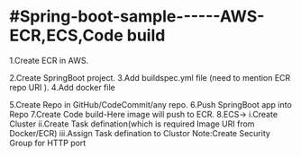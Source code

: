 #Spring-boot-sample------AWS-ECR,ECS,Code build
===============================================
1.Create ECR in AWS.

2.Create SpringBoot project.
3.Add buildspec.yml file (need to mention ECR repo URI ).
4.Add docker file

5.Create Repo in GitHub/CodeCommit/any repo.
6.Push SpringBoot app into Repo
7.Create Code build-Here image will push to ECR. 
8.ECS->
	i.Create Cluster 
	ii.Create Task defination(which is required Image URI from Docker/ECR)
	iii.Assign Task defination to Clustor 
	Note:Create Security Group for HTTP port
